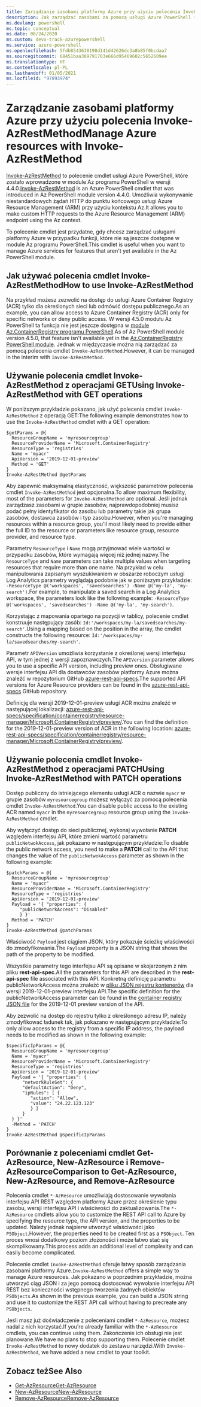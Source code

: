 ```yaml
---
title: Zarządzanie zasobami platformy Azure przy użyciu polecenia Invoke-AzRestMethod
description: Jak zarządzać zasobami za pomocą usługi Azure PowerShell i polecenia cmdlet Invoke-AzRestMethod.
ms.devlang: powershell
ms.topic: conceptual
ms.date: 08/24/2020
ms.custom: devx-track-azurepowershell
ms.service: azure-powershell
ms.openlocfilehash: 5fdb8543630198d141d42626dc3a8b85f0bcdaa7
ms.sourcegitcommit: 68451baa389791703e666d95469602c5652609ee
ms.translationtype: HT
ms.contentlocale: pl-PL
ms.lasthandoff: 01/05/2021
ms.locfileid: "97893974"
---
```

# <a name="manage-azure-resources-with-invoke-azrestmethod"></a><span data-ttu-id="7cb54-103">Zarządzanie zasobami platformy Azure przy użyciu polecenia Invoke-AzRestMethod</span><span class="sxs-lookup"><span data-stu-id="7cb54-103">Manage Azure resources with Invoke-AzRestMethod</span></span>

<span data-ttu-id="7cb54-104">[Invoke-AzRestMethod](/powershell/module/az.accounts/invoke-azrestmethod) to polecenie cmdlet usługi Azure PowerShell, które zostało wprowadzone w module Az programu PowerShell w wersji 4.4.0.</span><span class="sxs-lookup"><span data-stu-id="7cb54-104">[Invoke-AzRestMethod](/powershell/module/az.accounts/invoke-azrestmethod) is an Azure PowerShell cmdlet that was introduced in Az PowerShell module version 4.4.0.</span></span> <span data-ttu-id="7cb54-105">Umożliwia wykonywanie niestandardowych żądań HTTP do punktu końcowego usługi Azure Resource Management (ARM) przy użyciu kontekstu Az.</span><span class="sxs-lookup"><span data-stu-id="7cb54-105">It allows you to make custom HTTP requests to the Azure Resource Management (ARM) endpoint using the Az context.</span></span>

<span data-ttu-id="7cb54-106">To polecenie cmdlet jest przydatne, gdy chcesz zarządzać usługami platformy Azure w przypadku funkcji, które nie są jeszcze dostępne w module Az programu PowerShell.</span><span class="sxs-lookup"><span data-stu-id="7cb54-106">This cmdlet is useful when you want to manage Azure services for features that aren't yet available in the Az PowerShell module.</span></span>

## <a name="how-to-use-invoke-azrestmethod"></a><span data-ttu-id="7cb54-107">Jak używać polecenia cmdlet Invoke-AzRestMethod</span><span class="sxs-lookup"><span data-stu-id="7cb54-107">How to use Invoke-AzRestMethod</span></span>

<span data-ttu-id="7cb54-108">Na przykład możesz zezwolić na dostęp do usługi Azure Container Registry (ACR) tylko dla określonych sieci lub odmówić dostępu publicznego.</span><span class="sxs-lookup"><span data-stu-id="7cb54-108">As an example, you can allow access to Azure Container Registry (ACR) only for specific networks or deny public access.</span></span> <span data-ttu-id="7cb54-109">W wersji 4.5.0 modułu Az PowerShell ta funkcja nie jest jeszcze dostępna w [module Az.ContainerRegistry programu PowerShell](/powershell/module/Az.ContainerRegistry/).</span><span class="sxs-lookup"><span data-stu-id="7cb54-109">As of Az PowerShell module version 4.5.0, that feature isn't available yet in the [Az.ContainerRegistry PowerShell module](/powershell/module/Az.ContainerRegistry/).</span></span> <span data-ttu-id="7cb54-110">Jednak w międzyczasie można nią zarządzać za pomocą polecenia cmdlet `Invoke-AzRestMethod`.</span><span class="sxs-lookup"><span data-stu-id="7cb54-110">However, it can be managed in the interim with `Invoke-AzRestMethod`.</span></span>

## <a name="using-invoke-azrestmethod-with-get-operations"></a><span data-ttu-id="7cb54-111">Używanie polecenia cmdlet Invoke-AzRestMethod z operacjami GET</span><span class="sxs-lookup"><span data-stu-id="7cb54-111">Using Invoke-AzRestMethod with GET operations</span></span>

<span data-ttu-id="7cb54-112">W poniższym przykładzie pokazano, jak użyć polecenia cmdlet `Invoke-AzRestMethod` z operacją GET:</span><span class="sxs-lookup"><span data-stu-id="7cb54-112">The following example demonstrates how to use the `Invoke-AzRestMethod` cmdlet with a GET operation:</span></span>

```azurepowershell-interactive
$getParams = @{
  ResourceGroupName = 'myresourcegroup'
  ResourceProviderName = 'Microsoft.ContainerRegistry'
  ResourceType = 'registries'
  Name = 'myacr'
  ApiVersion = '2019-12-01-preview'
  Method = 'GET'
}
Invoke-AzRestMethod @getParams
```

<span data-ttu-id="7cb54-113">Aby zapewnić maksymalną elastyczność, większość parametrów polecenia cmdlet `Invoke-AzRestMethod` jest opcjonalna.</span><span class="sxs-lookup"><span data-stu-id="7cb54-113">To allow maximum flexibility, most of the parameters for `Invoke-AzRestMethod` are optional.</span></span>
<span data-ttu-id="7cb54-114">Jeśli jednak zarządzasz zasobami w grupie zasobów, najprawdopodobniej musisz podać pełny identyfikator do zasobu lub parametry takie jak grupa zasobów, dostawca zasobów i typ zasobu.</span><span class="sxs-lookup"><span data-stu-id="7cb54-114">However, when you're managing resources within a resource group, you'll most likely need to provide either the full ID to the resource or parameters like resource group, resource provider, and resource type.</span></span>

<span data-ttu-id="7cb54-115">Parametry `ResourceType` i `Name` mogą przyjmować wiele wartości w przypadku zasobów, które wymagają więcej niż jednej nazwy.</span><span class="sxs-lookup"><span data-stu-id="7cb54-115">The `ResourceType` and `Name` parameters can take multiple values when targeting resources that require more than one name.</span></span> <span data-ttu-id="7cb54-116">Na przykład w celu manipulowania zapisanym wyszukiwaniem w obszarze roboczym usługi Log Analytics parametry wyglądają podobnie jak w poniższym przykładzie: `-ResourceType @('workspaces', 'savedsearches') -Name @('my-la', 'my-search')`.</span><span class="sxs-lookup"><span data-stu-id="7cb54-116">For example, to manipulate a saved search in a Log Analytics workspace, the parameters look like the following example: `-ResourceType @('workspaces', 'savedsearches') -Name @('my-la', 'my-search')`.</span></span>

<span data-ttu-id="7cb54-117">Korzystając z mapowania opartego na pozycji w tablicy, polecenie cmdlet konstruuje następujący zasób: `Id:'/workspaces/my-la/savedsearches/my-search'`.</span><span class="sxs-lookup"><span data-stu-id="7cb54-117">Using a mapping based on the position in the array, the cmdlet constructs the following resource: `Id:'/workspaces/my-la/savedsearches/my-search'`.</span></span>

<span data-ttu-id="7cb54-118">Parametr `APIVersion` umożliwia korzystanie z określonej wersji interfejsu API, w tym jednej z wersji zapoznawczych.</span><span class="sxs-lookup"><span data-stu-id="7cb54-118">The `APIVersion` parameter allows you to use a specific API version, including preview ones.</span></span> <span data-ttu-id="7cb54-119">Obsługiwane wersje interfejsu API dla dostawców zasobów platformy Azure można znaleźć w repozytorium GitHub [azure-rest-api-specs](https://github.com/Azure/azure-rest-api-specs).</span><span class="sxs-lookup"><span data-stu-id="7cb54-119">The supported API versions for Azure Resource providers can be found in the [azure-rest-api-specs](https://github.com/Azure/azure-rest-api-specs) GitHub repository.</span></span>

<span data-ttu-id="7cb54-120">Definicję dla wersji 2019-12-01-preview usługi ACR można znaleźć w następującej lokalizacji: [azure-rest-api-specs/specification/containerregistry/resource-manager/Microsoft.ContainerRegistry/preview/](https://github.com/Azure/azure-rest-api-specs/tree/master/specification/containerregistry/resource-manager/Microsoft.ContainerRegistry/preview).</span><span class="sxs-lookup"><span data-stu-id="7cb54-120">You can find the definition for the 2019-12-01-preview version of ACR in the following location: [azure-rest-api-specs/specification/containerregistry/resource-manager/Microsoft.ContainerRegistry/preview/](https://github.com/Azure/azure-rest-api-specs/tree/master/specification/containerregistry/resource-manager/Microsoft.ContainerRegistry/preview).</span></span>

## <a name="using-invoke-azrestmethod-with-patch-operations"></a><span data-ttu-id="7cb54-121">Używanie polecenia cmdlet Invoke-AzRestMethod z operacjami PATCH</span><span class="sxs-lookup"><span data-stu-id="7cb54-121">Using Invoke-AzRestMethod with PATCH operations</span></span>

<span data-ttu-id="7cb54-122">Dostęp publiczny do istniejącego elementu usługi ACR o nazwie `myacr` w grupie zasobów `myresourcegroup` możesz wyłączyć za pomocą polecenia cmdlet `Invoke-AzRestMethod`.</span><span class="sxs-lookup"><span data-stu-id="7cb54-122">You can disable public access to the existing ACR named `myacr` in the `myresourcegroup` resource group using the `Invoke-AzRestMethod` cmdlet.</span></span>

<span data-ttu-id="7cb54-123">Aby wyłączyć dostęp do sieci publicznej, wykonaj wywołanie **PATCH** względem interfejsu API, które zmieni wartość parametru `publicNetwokAccess`, jak pokazano w następującym przykładzie:</span><span class="sxs-lookup"><span data-stu-id="7cb54-123">To disable the public network access, you need to make a **PATCH** call to the API that changes the value of the `publicNetwokAccess` parameter as shown in the following example:</span></span>

```azurepowershell-interactive
$patchParams = @{
  ResourceGroupName = 'myresourcegroup'
  Name = 'myacr'
  ResourceProviderName = 'Microsoft.ContainerRegistry'
  ResourceType = 'registries'
  ApiVersion = '2019-12-01-preview'
  Payload = '{ "properties": {
     "publicNetworkAccess": "Disabled"
     } }'
  Method = 'PATCH'
}
Invoke-AzRestMethod @patchParams
```

<span data-ttu-id="7cb54-124">Właściwość `Payload` jest ciągiem JSON, który pokazuje ścieżkę właściwości do zmodyfikowania.</span><span class="sxs-lookup"><span data-stu-id="7cb54-124">The `Payload` property is a JSON string that shows the path of the property to be modified.</span></span>

<span data-ttu-id="7cb54-125">Wszystkie parametry tego interfejsu API są opisane w skojarzonym z nim pliku **rest-api-spec**.</span><span class="sxs-lookup"><span data-stu-id="7cb54-125">All the parameters for this API are described in the **rest-api-spec** file associated with this API.</span></span>
<span data-ttu-id="7cb54-126">Konkretną definicję parametru publicNetworkAccess można znaleźć w [pliku JSON rejestru kontenerów](https://github.com/Azure/azure-rest-api-specs/blob/2a9da9a79d0a7b74089567ec4f0289f3e0f31bec/specification/containerregistry/resource-manager/Microsoft.ContainerRegistry/preview/2019-12-01-preview/containerregistry.json) dla wersji 2019-12-01-preview interfejsu API.</span><span class="sxs-lookup"><span data-stu-id="7cb54-126">The specific definition for the publicNetworkAccess parameter can be found in the [container registry JSON file](https://github.com/Azure/azure-rest-api-specs/blob/2a9da9a79d0a7b74089567ec4f0289f3e0f31bec/specification/containerregistry/resource-manager/Microsoft.ContainerRegistry/preview/2019-12-01-preview/containerregistry.json) for the 2019-12-01 preview version of the API.</span></span>

<span data-ttu-id="7cb54-127">Aby zezwolić na dostęp do rejestru tylko z określonego adresu IP, należy zmodyfikować ładunek tak, jak pokazano w następującym przykładzie:</span><span class="sxs-lookup"><span data-stu-id="7cb54-127">To only allow access to the registry from a specific IP address, the payload needs to be modified as shown in the following example:</span></span>

```azurepowershell-interactive
$specificIpParams = @{
  ResourceGroupName = 'myresourcegroup'
  Name = 'myacr'
  ResourceProviderName = 'Microsoft.ContainerRegistry'
  ResourceType = 'registries'
  ApiVersion = '2019-12-01-preview'
  Payload = '{ "properties": {
      "networkRuleSet": {
      "defaultAction": "Deny",
      "ipRules": [ {
         "action": "Allow",
         "value": "24.22.123.123"
         } ]
      }
  } }'
  -Method = 'PATCH'
}
Invoke-AzRestMethod @specificIpParams
```

## <a name="comparison-to-get-azresource-new-azresource-and-remove-azresource"></a><span data-ttu-id="7cb54-128">Porównanie z poleceniami cmdlet Get-AzResource, New-AzResource i Remove-AzResource</span><span class="sxs-lookup"><span data-stu-id="7cb54-128">Comparison to Get-AzResource, New-AzResource, and Remove-AzResource</span></span>

<span data-ttu-id="7cb54-129">Polecenia cmdlet `*-AzResource` umożliwiają dostosowanie wywołania interfejsu API REST względem platformy Azure przez określenie typu zasobu, wersji interfejsu API i właściwości do zaktualizowania.</span><span class="sxs-lookup"><span data-stu-id="7cb54-129">The `*-AzResource` cmdlets allow you to customize the REST API call to Azure by specifying the resource type, the API version, and the properties to be updated.</span></span> <span data-ttu-id="7cb54-130">Należy jednak najpierw utworzyć właściwości jako `PSObject`.</span><span class="sxs-lookup"><span data-stu-id="7cb54-130">However, the properties need to be created first as a `PSObject`.</span></span> <span data-ttu-id="7cb54-131">Ten proces wnosi dodatkowy poziom złożoności i może łatwo stać się skomplikowany.</span><span class="sxs-lookup"><span data-stu-id="7cb54-131">This process adds an additional level of complexity and can easily become complicated.</span></span>

<span data-ttu-id="7cb54-132">Polecenie cmdlet `Invoke-AzRestMethod` oferuje łatwy sposób zarządzania zasobami platformy Azure.</span><span class="sxs-lookup"><span data-stu-id="7cb54-132">`Invoke-AzRestMethod` offers a simple way to manage Azure resources.</span></span> <span data-ttu-id="7cb54-133">Jak pokazano w poprzednim przykładzie, można utworzyć ciąg JSON i za jego pomocą dostosować wywołanie interfejsu API REST bez konieczności wstępnego tworzenia żadnych obiektów `PSObjects`.</span><span class="sxs-lookup"><span data-stu-id="7cb54-133">As shown in the previous example, you can build a JSON string and use it to customize the REST API call without having to precreate any `PSObjects`.</span></span>

<span data-ttu-id="7cb54-134">Jeśli masz już doświadczenie z poleceniami cmdlet `*-AzResource`, możesz nadal z nich korzystać.</span><span class="sxs-lookup"><span data-stu-id="7cb54-134">If you're already familiar with the `*-AzResource` cmdlets, you can continue using them.</span></span> <span data-ttu-id="7cb54-135">Zakończenie ich obsługi nie jest planowane.</span><span class="sxs-lookup"><span data-stu-id="7cb54-135">We have no plans to stop supporting them.</span></span> <span data-ttu-id="7cb54-136">Polecenie cmdlet `Invoke-AzRestMethod` to nowy dodatek do zestawu narzędzi.</span><span class="sxs-lookup"><span data-stu-id="7cb54-136">With `Invoke-AzRestMethod`, we have added a new cmdlet to your toolkit.</span></span>

## <a name="see-also"></a><span data-ttu-id="7cb54-137">Zobacz też</span><span class="sxs-lookup"><span data-stu-id="7cb54-137">See Also</span></span>

* [<span data-ttu-id="7cb54-138">Get-AzResource</span><span class="sxs-lookup"><span data-stu-id="7cb54-138">Get-AzResource</span></span>](/powershell/module/az.resources/get-azresource)
* [<span data-ttu-id="7cb54-139">New-AzResource</span><span class="sxs-lookup"><span data-stu-id="7cb54-139">New-AzResource</span></span>](/powershell/module/az.resources/new-azresource)
* [<span data-ttu-id="7cb54-140">Remove-AzResource</span><span class="sxs-lookup"><span data-stu-id="7cb54-140">Remove-AzResource</span></span>](/powershell/module/az.resources/remove-azresource)
